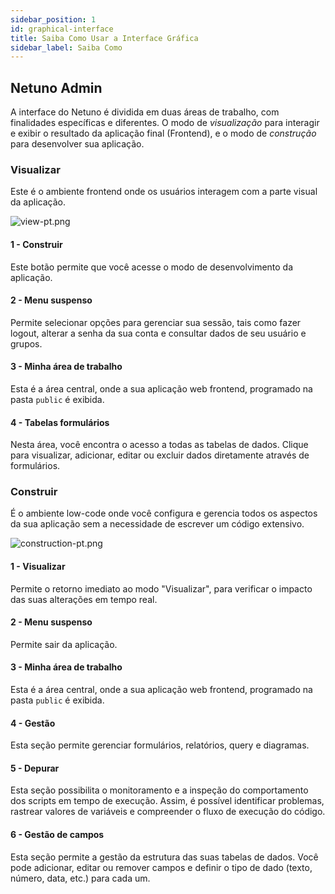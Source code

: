 ```yaml
---
sidebar_position: 1
id: graphical-interface
title: Saiba Como Usar a Interface Gráfica
sidebar_label: Saiba Como
---
```

## Netuno Admin

A interface do Netuno é dividida em duas áreas de trabalho, com finalidades específicas e diferentes. O modo de *visualização* para interagir e exibir o resultado da aplicação final (Frontend), e o modo de *construção* para desenvolver sua aplicação.

### Visualizar

Este é o ambiente frontend onde os usuários interagem com a parte visual da aplicação.

![view-pt.png](/docs/assets/academy/ui/get-to-know/view-pt.png)


#### 1 - Construir

Este botão permite que você acesse o modo de desenvolvimento da aplicação.

#### 2 - Menu suspenso

 Permite selecionar opções para gerenciar sua sessão, tais como fazer logout, alterar a senha da sua conta e consultar dados de seu usuário e grupos.

#### 3 - Minha área de trabalho

Esta é a área central, onde a sua aplicação web frontend, programado na pasta `public` é exibida.

#### 4 - Tabelas formulários

Nesta área, você encontra o acesso a todas as tabelas de dados. Clique para visualizar, adicionar, editar ou excluir dados diretamente através de formulários.

### Construir

É o ambiente low-code onde você configura e gerencia todos os aspectos da sua aplicação sem a necessidade de escrever um código extensivo.

![construction-pt.png](/docs/assets/academy/ui/get-to-know/construction-pt.png)

#### 1 - Visualizar

Permite o retorno imediato ao modo "Visualizar", para verificar o impacto das suas alterações em tempo real.

#### 2 - Menu suspenso

Permite sair da aplicação.

#### 3 -  Minha área de trabalho

Esta é a área central, onde a sua aplicação web frontend, programado na pasta `public` é exibida. 

#### 4 - Gestão

Esta seção permite gerenciar formulários, relatórios, query e diagramas.

#### 5 - Depurar

Esta seção possibilita o monitoramento e a inspeção do comportamento dos scripts em tempo de execução. Assim, é possível identificar problemas, rastrear valores de variáveis e compreender o fluxo de execução do código.

#### 6 - Gestão de campos

Esta seção permite a gestão da estrutura das suas tabelas de dados. Você pode adicionar, editar ou remover campos e definir o tipo de dado (texto, número, data, etc.) para cada um.
